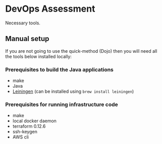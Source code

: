 # DevOps Assessment

Necessary tools.  

## Manual setup

If you are not going to use the quick-method (Dojo) then you will need all the tools below installed locally:

### Prerequisites to build the Java applications

 * make
 * Java
 * [Leiningen](http://leiningen.org/) (can be installed using `brew install leiningen`)

### Prerequisites for running infrastructure code

 * make
 * local docker daemon
 * terraform 0.12.6
 * ssh-keygen
 * AWS cli
 